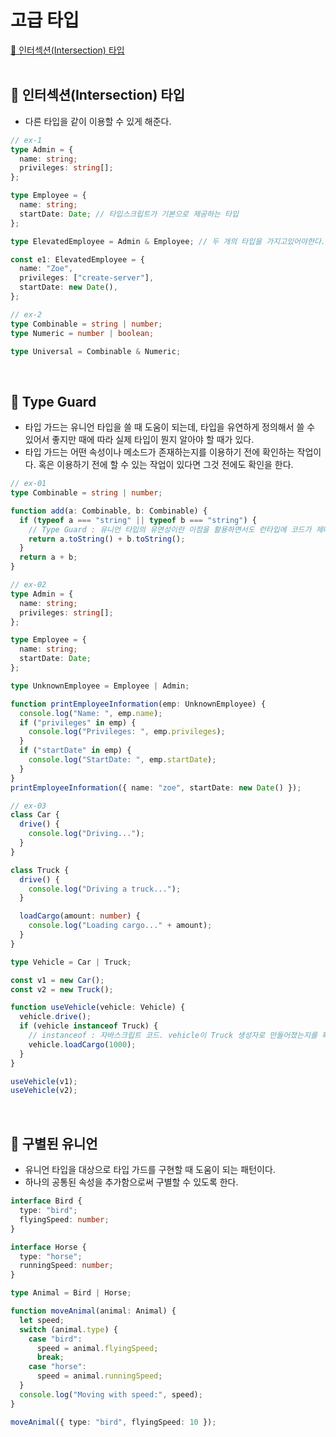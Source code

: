 # 고급 타입

[📌 인터섹션(Intersection) 타입](#-인터섹션intersection-타입)<br>
<br>

## 📌 인터섹션(Intersection) 타입

- 다른 타입을 같이 이용할 수 있게 해준다.

```ts
// ex-1
type Admin = {
  name: string;
  privileges: string[];
};

type Employee = {
  name: string;
  startDate: Date; // 타입스크립트가 기본으로 제공하는 타입
};

type ElevatedEmployee = Admin & Employee; // 두 개의 타입을 가지고있어야한다.

const e1: ElevatedEmployee = {
  name: "Zoe",
  privileges: ["create-server"],
  startDate: new Date(),
};

// ex-2
type Combinable = string | number;
type Numeric = number | boolean;

type Universal = Combinable & Numeric;
```

<br>

## 📌 Type Guard

- 타입 가드는 유니언 타입을 쓸 때 도움이 되는데, 타입을 유연하게 정의해서 쓸 수 있어서 좋지만 때에 따라 실제 타입이 뭔지 알아야 할 때가 있다.
- 타입 가드는 어떤 속성이나 메소드가 존재하는지를 이용하기 전에 확인하는 작업이다. 혹은 이용하기 전에 할 수 있는 작업이 있다면 그것 전에도 확인을 한다.

```ts
// ex-01
type Combinable = string | number;

function add(a: Combinable, b: Combinable) {
  if (typeof a === "string" || typeof b === "string") {
    // Type Guard : 유니언 타입의 유연성이란 이점을 활용하면서도 런타입에 코드가 제대로 실행되도록 한다.
    return a.toString() + b.toString();
  }
  return a + b;
}

// ex-02
type Admin = {
  name: string;
  privileges: string[];
};

type Employee = {
  name: string;
  startDate: Date;
};

type UnknownEmployee = Employee | Admin;

function printEmployeeInformation(emp: UnknownEmployee) {
  console.log("Name: ", emp.name);
  if ("privileges" in emp) {
    console.log("Privileges: ", emp.privileges);
  }
  if ("startDate" in emp) {
    console.log("StartDate: ", emp.startDate);
  }
}
printEmployeeInformation({ name: "zoe", startDate: new Date() });

// ex-03
class Car {
  drive() {
    console.log("Driving...");
  }
}

class Truck {
  drive() {
    console.log("Driving a truck...");
  }

  loadCargo(amount: number) {
    console.log("Loading cargo..." + amount);
  }
}

type Vehicle = Car | Truck;

const v1 = new Car();
const v2 = new Truck();

function useVehicle(vehicle: Vehicle) {
  vehicle.drive();
  if (vehicle instanceof Truck) {
    // instanceof : 자바스크립트 코드. vehicle이 Truck 생성자로 만들어졌는지를 확인
    vehicle.loadCargo(1000);
  }
}

useVehicle(v1);
useVehicle(v2);
```

<br>

## 📌 구별된 유니언

- 유니언 타입을 대상으로 타입 가드를 구현할 때 도움이 되는 패턴이다.
- 하나의 공통된 속성을 추가함으로써 구별할 수 있도록 한다.

```ts
interface Bird {
  type: "bird";
  flyingSpeed: number;
}

interface Horse {
  type: "horse";
  runningSpeed: number;
}

type Animal = Bird | Horse;

function moveAnimal(animal: Animal) {
  let speed;
  switch (animal.type) {
    case "bird":
      speed = animal.flyingSpeed;
      break;
    case "horse":
      speed = animal.runningSpeed;
  }
  console.log("Moving with speed:", speed);
}

moveAnimal({ type: "bird", flyingSpeed: 10 });
```
